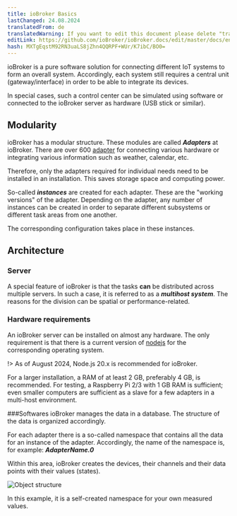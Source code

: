 ```yaml
---
title: ioBroker Basics
lastChanged: 24.08.2024
translatedFrom: de
translatedWarning: If you want to edit this document please delete "translatedFrom" field, elsewise this document will be translated automatically again
editLink: https://github.com/ioBroker/ioBroker.docs/edit/master/docs/en/basics/README.md
hash: MXTgEqstM92RN3uaLS8jZhn4QQRPF+WUr/K7ibC/BO0=
---
```

ioBroker is a pure software solution for connecting different IoT systems to form an overall system.
Accordingly, each system still requires a central unit (gateway/interface) in order to be able to integrate its devices.

In special cases, such a control center can be simulated using software or connected to the ioBroker server as hardware (USB stick or similar).

## Modularity
ioBroker has a modular structure. These modules are called ***Adapters*** at ioBroker.
There are over 600 [adapter](http://download.iobroker.net/list.html) for connecting various hardware or integrating various information such as weather, calendar, etc.

Therefore, only the adapters required for individual needs need to be installed in an installation.
This saves storage space and computing power.

So-called ***instances*** are created for each adapter.
These are the "working versions" of the adapter.
Depending on the adapter, any number of instances can be created in order to separate different subsystems or different task areas from one another.

The corresponding configuration takes place in these instances.

## Architecture
### Server
A special feature of ioBroker is that the tasks **can** be distributed across multiple servers.
In such a case, it is referred to as a ***multihost system***.
The reasons for the division can be spatial or performance-related.

### Hardware requirements
An ioBroker server can be installed on almost any hardware.
The only requirement is that there is a current version of [nodejs](https://nodejs.org/en/download/) for the corresponding operating system.

!> As of August 2024, Node.js 20.x is recommended for ioBroker.

For a larger installation, a RAM of at least 2 GB, preferably 4 GB, is recommended. For testing, a Raspberry Pi 2/3 with 1 GB RAM is sufficient; even smaller computers are sufficient as a slave for a few adapters in a multi-host environment.

###Softwares
ioBroker manages the data in a database. The structure of the data is organized accordingly.

For each adapter there is a so-called namespace that contains all the data for an instance of the adapter.
Accordingly, the name of the namespace is, for example: ***AdapterName.0***

Within this area, ioBroker creates the devices, their channels and their data points with their values (states).

![Object structure](../../de/admin/media/ADMIN_Objekte_status_tree.png)

In this example, it is a self-created namespace for your own measured values.

[Adapter]: http://download.iobroker.net/list.html

[nodejs]: https://nodejs.org